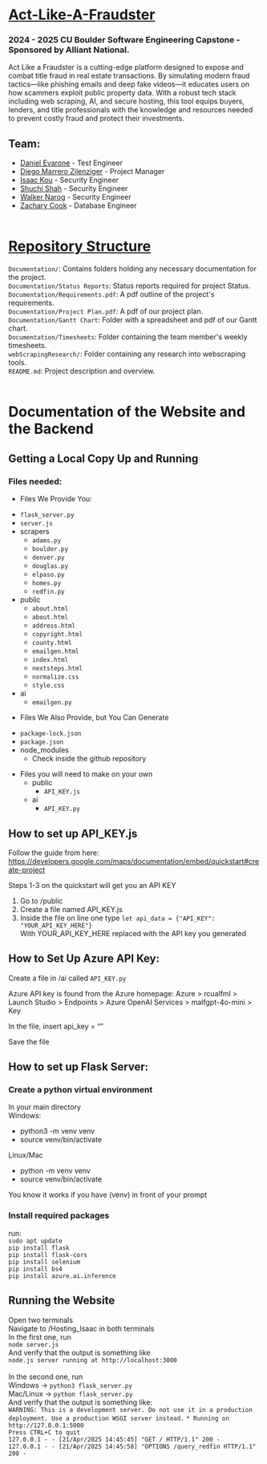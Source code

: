 # <ins>Act-Like-A-Fraudster<ins>
### 2024 - 2025 CU Boulder Software Engineering Capstone - Sponsored by Alliant National.<br>
Act Like a Fraudster is a cutting-edge platform designed to expose and combat title fraud in real estate transactions. By simulating modern fraud tactics—like phishing emails and deep fake videos—it educates users on how scammers exploit public property data. With a robust tech stack including web scraping, AI, and secure hosting, this tool equips buyers, lenders, and title professionals with the knowledge and resources needed to prevent costly fraud and protect their investments.



## Team:
* [Daniel Evarone](https://github.com/danielevarone) - Test Engineer
* [Diego Marrero Zilenziger](https://github.com/MariegoZ) - Project Manager
* [Isaac Kou](https://github.com/isko9924) - Security Engineer
* [Shuchi Shah](https://github.com/Shuchi18) - Security Engineer
* [Walker Narog](https://github.com/wjnarog) - Security Engineer
* [Zachary Cook](https://github.com/zaco6003) - Database Engineer
<br><br>

# <ins>Repository Structure<ins>
`Documentation/`: Contains folders holding any necessary documentation for the project.<br>
`Documentation/Status Reports`: Status reports required for project Status.<br>
`Documentation/Requirements.pdf`: A pdf outline of the project's requirements.<br>
`Documentation/Project Plan.pdf`: A pdf of our project plan.<br>
`Documentation/Gantt Chart`: Folder with a spreadsheet and pdf of our Gantt chart.<br>
`Documentation/Timesheets`: Folder containing the team member's weekly timesheets.<br>
`webScrapingResearch/`: Folder containing any research into webscraping tools.<br>
`README.md`: Project description and overview.<br><br>

# Documentation of the Website and the Backend
## Getting a Local Copy Up and Running
### Files needed:
* Files We Provide You:
- `flask_server.py`
- `server.js`
- scrapers
  - `adams.py`
  - `boulder.py`
  - `denver.py`
  - `douglas.py`
  - `elpaso.py`
  - `homes.py`
  - `redfin.py`
- public
  - `about.html`
  - `about.html`
  - `address.html`
  - `copyright.html`
  - `county.html`
  - `emailgen.html`
  - `index.html`
  - `nextsteps.html`
  - `normalize.css`
  - `style.css`
- ai
  - `emailgen.py`
* Files We Also Provide, but You Can Generate
- `package-lock.json`
- `package.json`
- node_modules
  - Check inside the github repository
* Files you will need to make on your own
  - public
	- `API_KEY.js`
  - ai
	- `API_KEY.py`

## How to set up API_KEY.js
Follow the guide from here: https://developers.google.com/maps/documentation/embed/quickstart#create-project

Steps 1-3 on the quickstart will get you an API KEY
1. Go to /public
2. Create a file named API_KEY.js
3. Inside the file on line one type
`let api_data = {"API_KEY": "YOUR_API_KEY_HERE"}`<br>
With YOUR_API_KEY_HERE replaced with the API key you generated

## How to Set Up Azure API Key:
Create a file in /ai called `API_KEY.py`

Azure API key is found from the Azure homepage: Azure > rcualfml > Launch Studio > Endpoints > Azure OpenAI Services > malfgpt-4o-mini > Key

In the file, insert
	api_key = “”

Save the file

## How to set up Flask Server:
### Create a python virtual environment
In your main directory <br>
Windows: <br>
- python3 -m venv venv <br>
- source venv/bin/activate <br>


Linux/Mac<br>
- python -m venv venv <br>
- source venv/bin/activate <br>

 You know it works if you have (venv) in front of your prompt<br>
 ### Install required packages
 run: <br>
`sudo apt update` <br>
`pip install flask` <br>
`pip install flask-cors` <br>
`pip install selenium` <br>
`pip install bs4` <br>
`pip install azure.ai.inference` <br>

## Running the Website
Open two terminals <br>
Navigate to /Hosting_Isaac in both terminals<br>
In the first one, run <br>
	`node server.js`<br>
And verify that the output is something like<br>
	`node.js server running at http://localhost:3000`<br>
<br>
In the second one, run<br> 
Windows → `python3 flask_server.py`<br>
Mac/Linux → `python flask_server.py`<br>
And verify that the output is something like:<br>
	`WARNING: This is a development server. Do not use it in a production deployment. Use a production WSGI server instead.`
 `* Running on http://127.0.0.1:5000`<br>
`Press CTRL+C to quit`<br>
`127.0.0.1 - - [21/Apr/2025 14:45:45] "GET / HTTP/1.1" 200 -`<br>
`127.0.0.1 - - [21/Apr/2025 14:45:58] "OPTIONS /query_redfin HTTP/1.1" 200 -`<br>

